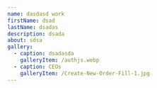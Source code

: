 ```yaml
---
name: dasdasd work
firstName: dsad
lastName: dsadas
description: dsada
about: sdsa
gallery:
  - caption: dsadasda
    galleryItem: /authjs.webp
  - caption: CEOs
    galleryItem: /Create-New-Order-Fill-1.jpg
---
```






